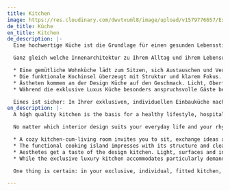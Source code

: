 ```yaml
---
title: Kitchen
image: https://res.cloudinary.com/dwvtvuml8/image/upload/v1579776657/Exklusive-hochwertige-Kueche-schwarz_bglfhp.jpg
de_title: Küche
en_title: Kitchen
de_description: |-
  Eine hochwertige Küche ist die Grundlage für einen gesunden Lebensstil, Gastfreundschaft und familiäre Geselligkeit. Hier können Sie beim Kochen kreativ werden, all ihre Sinne aktivieren und kulinarisch genießen. Zu Tisch fällt es dann leicht, das Nützliche mit dem Schönen zu verbinden, gemeinsam zu essen, soziale Beziehungen zu pflegen und sich austauschen.

  Ganz gleich welche Innenarchitektur zu Ihrem Alltag und ihrem Lebensrhythmus passt, Wir als Raumgestalter und Designer entwickeln mit Ihnen die für Sie passende Gestaltung, um diese im Anschluss mit unseren erfahrenen Tischlern nach den Regeln traditioneller Handwerkskunst nachhaltig in Berlin fertigen zu lassen.

  * Eine gemütliche Wohnküche lädt zum Sitzen, sich Austauschen und Verweilen ein, mit Familie, Freunden oder dem Lebenspartner.
  * Die funktionale Kochinsel überzeugt mit Struktur und klarem Fokus. Ein Muss für leidenschaftliche Köche.
  * Ästheten kommen an der Design Küche auf den Geschmack. Licht, Oberflächen und Raumgestaltung bringen geschmackvoll Flair in ihre Küche.
  * Während die exklusive Luxus Küche besonders anspruchsvolle Gäste beherbergt.

  Eines ist sicher: In Ihrer exklusiven, individuellen Einbauküche nach Maß sollte stets genug Raum für die Menschen und die perfekte Zubereitung der Speisen sein, die ein Gleichgewicht, Freude und Inspiration in Ihr Leben bringen.
en_description: |-
  A high quality kitchen is the basis for a healthy lifestyle, hospitality and family conviviality. Here you can get creative while cooking, activate all your senses and enjoy culinary delights. At table it is easy to combine the useful with the beautiful, to eat together, to maintain social relationships and to exchange ideas.

  No matter which interior design suits your everyday life and your rhythm of life, we as interior designers and designers will develop the right design for you, so that we can have it made in Berlin with our experienced carpenters according to the rules of traditional craftsmanship.

  * A cozy kitchen-cum-living room invites you to sit, exchange ideas and linger, with family, friends or your life partner.
  * The functional cooking island impresses with its structure and clear focus. A must for passionate cooks.
  * Aesthetes get a taste of the design kitchen. Light, surfaces and interior design bring tasteful flair to your kitchen.
  * While the exclusive luxury kitchen accommodates particularly demanding guests.

  One thing is certain: in your exclusive, individual, fitted kitchen, there should always be enough space for people and the perfect preparation of the dishes that bring a balance, joy and inspiration to your life.

---
```

